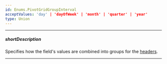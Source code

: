 ```yaml
---
id: Enums.PivotGridGroupInterval
acceptValues: 'day' | 'dayOfWeek' | 'month' | 'quarter' | 'year'
type: Union
---
```

---
##### shortDescription
Specifies how the field's values are combined into groups for the [headers](/Documentation/Guide/UI_Components/PivotGrid/Visual_Elements/#Headers).

---
<!--
PivotGridDataSourceOptions.fields.groupInterval(30 Data Layer\PivotGridDataSource\1 Configuration\fields\groupInterval.md)
-->